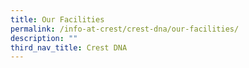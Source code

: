 ```yaml
---
title: Our Facilities
permalink: /info-at-crest/crest-dna/our-facilities/
description: ""
third_nav_title: Crest DNA
---
```

